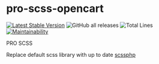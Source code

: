 # pro-scss-opencart

[![Latest Stable Version](https://img.shields.io/github/v/release/brokeyourbike/pro-scss-opencart)](https://github.com/brokeyourbike/pro-scss-opencart/releases)
![GitHub all releases](https://img.shields.io/github/downloads/brokeyourbike/pro-scss-opencart/total?color=blue)
![Total Lines](https://tokei.rs/b1/github/brokeyourbike/pro-scss-opencart)
[![Maintainability](https://api.codeclimate.com/v1/badges/4700760a1b0826b6844b/maintainability)](https://codeclimate.com/github/brokeyourbike/pro-scss-opencart/maintainability)

PRO SCSS

Replace default scss library with up to date [scssphp](https://github.com/scssphp/scssphp)
